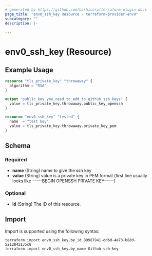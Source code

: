 ```yaml
---
# generated by https://github.com/hashicorp/terraform-plugin-docs
page_title: "env0_ssh_key Resource - terraform-provider-env0"
subcategory: ""
description: |-
  
---
```


# env0_ssh_key (Resource)



## Example Usage

```terraform
resource "tls_private_key" "throwaway" {
  algorithm = "RSA"
}

output "public_key_you_need_to_add_to_github_ssh_keys" {
  value = tls_private_key.throwaway.public_key_openssh
}

resource "env0_ssh_key" "tested" {
  name  = "test key"
  value = tls_private_key.throwaway.private_key_pem
}
```

<!-- schema generated by tfplugindocs -->
## Schema

### Required

- **name** (String) name to give the ssh key
- **value** (String) value is a private key in PEM format (first line usually looks like -----BEGIN OPENSSH PRIVATE KEY-----)

### Optional

- **id** (String) The ID of this resource.

## Import

Import is supported using the following syntax:

```shell
terraform import env0_ssh_key.by_id 89987941-dd6d-4a73-b88d-5212842135c8
terraform import env0_ssh_key.by_name Github-ssh-key
```
